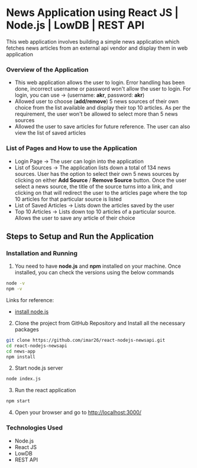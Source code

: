 # News Application using React JS | Node.js | LowDB | REST API

This web application involves building a simple news application which fetches news articles from an external api vendor and display them in web application

### Overview of the Application
* This web application allows the user to login. Error handling has been done, incorrect username or password won't allow the user to login. For login, you can use -> (username: **akr**, password: **akr**)
* Allowed user to choose (**add/remove**) 5 news sources of their own choice from the list available and display their top 10 articles. As per the requirement, the user won't be allowed to select more than 5 news sources
* Allowed the user to save articles for future reference. The user can also view the list of saved articles

### List of Pages and How to use the Application
* Login Page -> The user can login into the application
* List of Sources -> The application lists down a total of 134 news sources. User has the option to select their own 5 news sources by clicking on either **Add Source** / **Remove Source** button. Once the user select a news source, the title of the source turns into a link, and clicking on that will redirect the user to the articles page where the top 10 articles for that particular source is listed
* List of Saved Articles -> Lists down the articles saved by the user
* Top 10 Articles -> Lists down top 10 articles of a particular source. Allows the user to save any article of their choice

## Steps to Setup and Run the Application

### Installation and Running
1. You need to have **node.js** and **npm** installed on your machine. Once installed, you can check the versions using the below commands

```sh
node -v
npm -v
```
Links for reference:
* [install node.js](https://nodejs.org/en/download/)

2. Clone the project from GitHub Repository and Install all the necessary packages

```sh
git clone https://github.com/imar26/react-nodejs-newsapi.git
cd react-nodejs-newsapi
cd news-app
npm install
```

2. Start node.js server

```sh
node index.js
```

3. Run the react application

```sh
npm start
```

4. Open your browser and go to [http://localhost:3000/](http://localhost:3000/)

### Technologies Used
* Node.js
* React JS
* LowDB
* REST API
